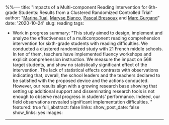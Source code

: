 %%---
title: "Impacts of a Multi-component Reading Intervention for 6th-grade Students: Results from a Clustered Randomized Controlled Trial"
author: "[Marina Tual](https://larac.univ-grenoble-alpes.fr/membre/marina-tual), [Maryse Bianco](https://larac.univ-grenoble-alpes.fr/membre/maryse-bianco), [Pascal Bressoux](https://larac.univ-grenoble-alpes.fr/membre/pascal-bressoux) and [Marc Gurgand](https://www.parisschoolofeconomics.eu/en/gurgand-marc/)"
date: '2020-10-24'
slug: reading
tags:
  - Work in progress
summary: "This study aimed to design, implement and analyze the effectiveness of a multicomponent reading comprehension intervention for sixth-grade students with reading difficulties. We conducted a clustered randomized study with 21 French middle schools. In ten of them, teachers have implemented fluency workshops and explicit comprehension instruction. We measure the impact on 568 target students, and show no statistically significant effect of the intervention. The lack of statistical effects contrasts with observations indicating that, overall, the school leaders and the teachers declared to be satisfied with the proposed device and the actions conducted. However, our results align with a growing research base showing that setting up additional support and disseminating research tools is not enough to observe real progress in students’ performance. Indeed, our field observations revealed significant implementation difficulties. "
featured: true
full_abstract: false
links:
show_post_date: false
show_links: yes
images:
---
